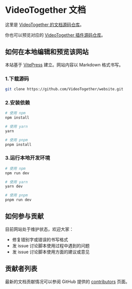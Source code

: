 # VideoTogether 文档
























这里是 [VideoTogether 的文档源码仓库](https://github.com/VideoTogether/website)。

你也可以预览对应的 [VideoTogether 插件源码仓库](https://github.com/VideoTogether/VideoTogether)。

## 如何在本地编辑和预览该网站

本站基于 [VitePress](https://github.com/vuejs/vitepress) 建立。网站内容以 Markdown 格式书写。

### 1.下载源码

```sh
git clone https://github.com/VideoTogether/website.git
```

### 2.安装依赖

```sh
# 使用 npm
npm install

# 使用 yarn
yarn

# 使用 pnpm
pnpm install
```

### 3.运行本地开发环境

```sh
# 使用 npm
npm run dev

# 使用 yarn
yarn dev

# 使用 pnpm
pnpm run dev
```

## 如何参与贡献

目前网站处于维护状态，欢迎大家：

- 修复错别字或错误的书写格式
- 发 issue 讨论脚本使用过程中遇到的问题
- 发 issue 讨论脚本使用方面的建议或意见

## 贡献者列表

最新的文档贡献情况可以参阅 GitHub 提供的 [contributors](https://github.com/VideoTogether/website/graphs/contributors) 页面。
